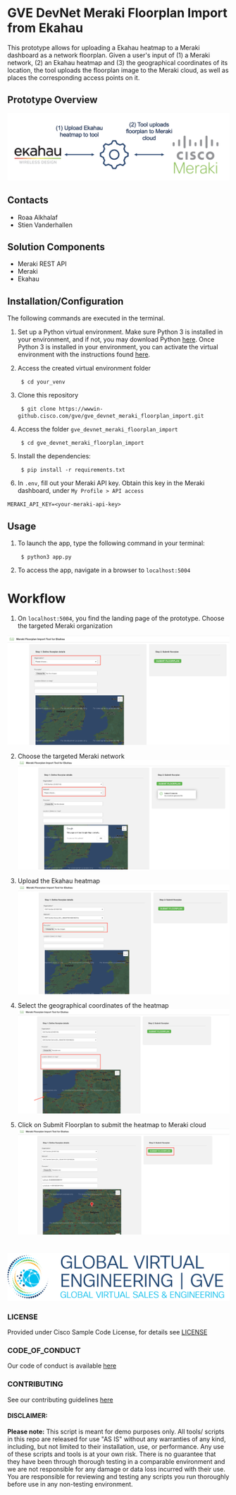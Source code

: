 # GVE DevNet Meraki Floorplan Import from Ekahau
This prototype allows for uploading a Ekahau heatmap to a Meraki dashboard as a network floorplan. Given a user's input of (1) a Meraki network, (2) an Ekahau heatmap and (3) the geographical coordinates of its location, the tool uploads the floorplan image to the Meraki cloud, as well as places the corresponding access points on it. 

## Prototype Overview

![](IMAGES/overview.png)

## Contacts
* Roaa Alkhalaf
* Stien Vanderhallen

## Solution Components
* Meraki REST API
* Meraki
* Ekahau

## Installation/Configuration

The following commands are executed in the terminal.

1. Set up a Python virtual environment. Make sure Python 3 is installed in your environment, and if not, you may download Python [here](https://www.python.org/downloads/). 
Once Python 3 is installed in your environment, you can activate the virtual environment with the instructions found [here](https://docs.python.org/3/tutorial/venv.html). 

2. Access the created virtual environment folder

        $ cd your_venv

3. Clone this repository

        $ git clone https://wwwin-github.cisco.com/gve/gve_devnet_meraki_floorplan_import.git

4. Access the folder `gve_devnet_meraki_floorplan_import`

        $ cd gve_devnet_meraki_floorplan_import

5. Install the dependencies:

        $ pip install -r requirements.txt

6. In `.env`, fill out your Meraki API key. Obtain this key in the Meraki dashboard, under `My Profile > API access`

```
MERAKI_API_KEY=<your-meraki-api-key>
```

## Usage
1. To launch the app, type the following command in your terminal:

        $ python3 app.py

2. To access the app, navigate in a browser to `localhost:5004`


# Workflow


1. On `localhost:5004`, you find the landing page of the prototype. Choose the targeted Meraki organization

![](IMAGES/1.png)

2. Choose the targeted Meraki network 
![](IMAGES/2.png)

3. Upload the Ekahau heatmap 
![](IMAGES/3.png)

4. Select the geographical coordinates of the heatmap
![](IMAGES/4.png)

5. Click on Submit Floorplan to submit the heatmap to Meraki cloud
![](IMAGES/5.png)






# 

![/IMAGES/0image.png](/IMAGES/0image.png)

### LICENSE

Provided under Cisco Sample Code License, for details see [LICENSE](LICENSE.md)

### CODE_OF_CONDUCT

Our code of conduct is available [here](CODE_OF_CONDUCT.md)

### CONTRIBUTING

See our contributing guidelines [here](CONTRIBUTING.md)

#### DISCLAIMER:
<b>Please note:</b> This script is meant for demo purposes only. All tools/ scripts in this repo are released for use "AS IS" without any warranties of any kind, including, but not limited to their installation, use, or performance. Any use of these scripts and tools is at your own risk. There is no guarantee that they have been through thorough testing in a comparable environment and we are not responsible for any damage or data loss incurred with their use.
You are responsible for reviewing and testing any scripts you run thoroughly before use in any non-testing environment.
